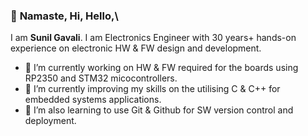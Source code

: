 ### 🙏 **Namaste, Hi, Hello,**\
I am **Sunil Gavali**. I am Electronics Engineer with 30 years+ hands-on experience on electronic HW & FW design and development. 
- 🔭 I’m currently working on HW & FW required for the boards using RP2350 and STM32 micocontrollers. 
- 🌱 I’m currently improving my skills on the utilising C & C++ for embedded systems applications.
- 🌱 I’m also learning to use Git & Github for SW version control and deployment.

<!--
**GavSun/GavSun** is a ✨ _special_ ✨ repository because its `README.md` (this file) appears on your GitHub profile.

Here are some ideas to get you started:

- 🔭 I’m currently working on ...
- 🌱 I’m currently learning ...
- 👯 I’m looking to collaborate on ...
- 🤔 I’m looking for help with ...
- 💬 Ask me about ...
- 📫 How to reach me: ...
- 😄 Pronouns: ...
- ⚡ Fun fact: ...
-->
